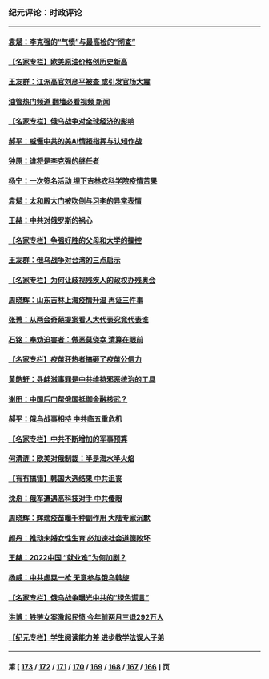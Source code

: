 ### 纪元评论：时政评论
---
#### [袁斌：李克强的“气愤”与最高检的“彻查”](../../pages/nsc1025/n13643564.md?03140330) 
#### [【名家专栏】欧美原油价格创历史新高](../../pages/nsc1025/n13643180.md?03140330) 
#### [王友群：江派高官刘彦平被查 或引发官场大震](../../pages/nsc1025/n13642130.md?03140330) 
#### [油管热门频道 翻墙必看视频 新闻](ok?03140330)
#### [【名家专栏】俄乌战争对全球经济的影响](../../pages/nsc1025/n13641373.md?03140330) 
#### [郝平：威慑中共的美AI情报指挥与认知作战](../../pages/nsc1025/n13641653.md?03140330) 
#### [钟原：谁将是李克强的继任者](../../pages/nsc1025/n13640568.md?03140330) 
#### [杨宁：一次签名活动 埋下吉林农科学院疫情苦果](../../pages/nsc1025/n13641197.md?03140330) 
#### [袁斌：太和殿大门被吹倒与习李的异常表情](../../pages/nsc1025/n13641017.md?03140330) 
#### [王赫：中共对俄罗斯的祸心](../../pages/nsc1025/n13640190.md?03140330) 
#### [【名家专栏】争强好胜的父母和大学的操控](../../pages/nsc1025/n13639354.md?03140330) 
#### [王友群：俄乌战争对台湾的三点启示](../../pages/nsc1025/n13637716.md?03140330) 
#### [【名家专栏】为何让歧视残疾人的政权办残奥会](../../pages/nsc1025/n13639359.md?03140330) 
#### [周晓辉：山东吉林上海疫情升温 再证三件事](../../pages/nsc1025/n13639756.md?03140330) 
#### [张菁：从两会奇葩提案看人大代表究竟代表谁](../../pages/nsc1025/n13638842.md?03140330) 
#### [石铭：奉劝迫害者：做恶莫侥幸 清算在眼前](../../pages/nsc1025/n13638949.md?03140330) 
#### [【名家专栏】疫苗狂热者搞砸了疫苗公信力](../../pages/nsc1025/n13636804.md?03140330) 
#### [黄皓轩：寻衅滋事罪是中共维持邪恶统治的工具](../../pages/nsc1025/n13637509.md?03140330) 
#### [谢田：中国后门帮俄国抵御金融核武？](../../pages/nsc1025/n13637422.md?03140330) 
#### [郝平：俄乌战事相持 中共临五重危机](../../pages/nsc1025/n13637254.md?03140330) 
#### [【名家专栏】中共不断增加的军事预算](../../pages/nsc1025/n13636797.md?03140330) 
#### [何清涟：欧美对俄制裁：半是海水半火焰](../../pages/nsc1025/n13635847.md?03140330) 
#### [【有冇搞错】韩国大选结果 中共沮丧](../../pages/nsc1025/n13634855.md?03140330) 
#### [沈舟：俄军遭遇高科技对手 中共傻眼](../../pages/nsc1025/n13635530.md?03140330) 
#### [周晓辉：辉瑞疫苗曝千种副作用 大陆专家沉默](../../pages/nsc1025/n13636049.md?03140330) 
#### [颜丹：推动未婚女性生育 必加速社会道德败坏](../../pages/nsc1025/n13635683.md?03140330) 
#### [王赫：2022中国 “就业难”为何加剧？](../../pages/nsc1025/n13634711.md?03140330) 
#### [杨威：中共虚晃一枪 无意参与俄乌斡旋](../../pages/nsc1025/n13634507.md?03140330) 
#### [【名家专栏】俄乌战争曝光中共的“绿色谎言”](../../pages/nsc1025/n13633651.md?03140330) 
#### [洪博：铁链女案激起民愤 今年前两月三退292万人](../../pages/nsc1025/n13631278.md?03140330) 
#### [【纪元专栏】学生阅读能力差 进步教学法误人子弟](../../pages/nsc1025/n13632125.md?03140330) 

---
#### 第 [ [173](./173.md?03140330) / [172](./172.md?03140330) / [171](./171.md?03140330) / [170](./170.md?03140330) / [169](./169.md?03140330) / [168](./168.md?03140330) / [167](./167.md?03140330) / [166](./166.md?03140330) ] 页
